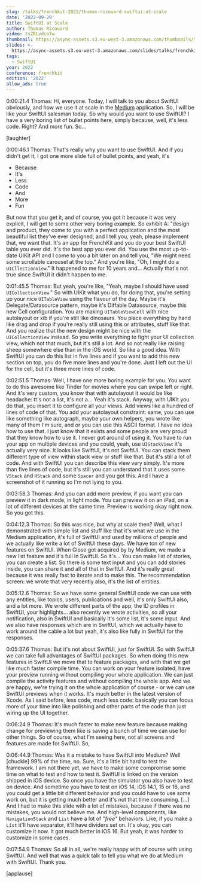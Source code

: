 ```yaml
---
slug: /talks/frenchkit-2022/thomas-ricouard-swiftui-at-scale
date: '2022-09-29'
title: SwiftUI at Scale
author: Thomas Ricouard
video: tsZBLvdcoTw
thumbnail: https://async-assets.s3.eu-west-3.amazonaws.com/thumbnails/tsZBLvdcoTw.jpg
slides: >-
  https://async-assets.s3.eu-west-3.amazonaws.com/slides/talks/frenchkit-2022/thomas-ricouard-swiftui-at-scale/slides.pdf
tags:
  - SwiftUI
year: 2022
conference: frenchkit
edition: '2022'
allow_ads: true
---
```


0:00:21.4 Thomas: Hi, everyone. Today, I will talk to you about SwiftUI obviously, and how we use it at scale in the [Medium](https://medium.com) application. So, I will be like your SwiftUI salesman today. So why would you want to use SwiftUI? I have a very boring list of bullet points here, simply because, well, it's less code. Right? And more fun. So...

[laughter]

0:00:46.1 Thomas: That's really why you want to use SwiftUI. And if you didn't get it, I got one more slide full of bullet points, and yeah, it's

- Because
- It's
- Less
- Code
- And
- More
- Fun

But now that you get it, and of course, you got it because it was very explicit, I will get to some other very boring example. So exhibit A: "design and product, they come to you with a perfect application and the most beautiful list they've ever designed, and I tell you, yeah, please implement that, we want that. It's an app for FrenchKit and you do your best SwiftUI table you ever did. It's the best app you ever did. You use the most up-to-date UIKit API and I come to you a bit later on and tell you, "We might need some scrollable carousel at the top." And you're like, "Oh, I might do a `UICllectionView`." It happened to me for 10 years and... Actually that's not true since SwiftUI it didn't happen to me.

0:01:45.5 Thomas: But yeah, you're like, "Yeah, maybe I should have used `UICollectionView`." So with UIKit what you do, for doing that, you're setting up your nice `UITableView` using the flavour of the day. Maybe it's Delegate/Datasource pattern, maybe it's Diffable Datasource, maybe this new Cell configuration. You are making `UITableViewCell` with nice autolayout or xib if you're still like dinosaurs. You place everything by hand like drag and drop if you're really still using this or attributes, stuff like that. And you realize that the new design might be nice with the `UICollectionView` instead. So you write everything to fight your UI collection view, which not that much, but it's still a lot. And so not really like raising sheep somewhere else than in the iOS world. So like a good idea. With SwiftUI you can do this list in five lines and if you want to add this new section on top, you do five more lines and you're done. Just I left out the UI for the cell, but it's three more lines of code.

0:02:51.5 Thomas: Well, I have one more boring example for you. You want to do this awesome like Tinder for movies where you can swipe left or right. And it's very custom, you know that with autolayout it would be like headache: tt's not a list, it's not a... Yeah it's stack. Anyway, with UIKit you do that, you insert it to configure all your views. Add views like a hundred of lines of code of that. You add your autolayout constraint: same, you can use like something like autograph, maybe your own helpers, you wrote like many of them I'm sure, and or you can use this ASCII format. I have no idea how to use that. I just know that it exists and some people are very proud that they know how to use it. I never got around of using it. You have to run your app on multiple devices and you could, yeah, use `UIStackView`: it's actually very nice. It looks like SwiftUI, it's not SwiftUI. You can stack them different type of view within stack view or stuff like that. But it's still a lot of code. And with SwiftUI you can describe this view very simply. It's more than five lines of code, but it's still you can understand that it uses some `VStack` and `HStack` and some `Spacer` and you got this. And I have a screenshot of it running so I'm not lying to you.

0:03:58.3 Thomas: And you can add more preview, if you want you can preview it in dark mode, in light mode. You can preview it on an iPad, on a lot of different devices at the same time. Preview is working okay right now. So you got this.

0:04:12.3 Thomas: So this was nice, but why at scale then? Well, what I demonstrated with simple list and stuff like that it's what we use in the Medium application, it's full of SwiftUI and used by millions of people and we actually like write a lot of SwiftUI these days. We have ton of new features on SwiftUI. When Glose got acquired by by Medium, we made a new list feature and it's full in SwiftUI. So it's... You can make list of stories, you can create a list. So there is some text input and you can add stories inside, you can share it and all of that in SwiftUI. And it's really great because it was really fast to iterate and to make this. The recommendation screen: we wrote that very recently also, it's the list of entities.

0:05:12.6 Thomas: So we have some general SwiftUI code we can use with any entities, like topics, users, publications and well, it's only SwiftUI also, and a lot more. We wrote different parts of the app, the ID profiles in SwiftUI, your highlights... also recently we wrote activities, so all your notification, also in SwiftUI and basically it's some list, it's some input. And we also have responses which are in SwiftUI, which we actually have to work around the cable a lot but yeah, it's also like fully in SwiftUI for the responses.

0:05:37.6 Thomas: But it's not about SwiftUI, just for SwiftUI. So with SwiftUI we can take full advantages of SwiftUI packages. So when doing this new features in SwiftUI we move that to feature packages, and with that we get like much faster compile time. You can work on your feature isolated, have your preview running without compiling your whole application. We can just compile the activity features and without compiling the whole app. And we are happy, we're trying it on the whole application of course - or we can use SwiftUI previews when it works. It's much better in the latest version of Xcode. As I said before, less code, much less code: basically you can focus more of your time into like polishing and other parts of the code than just wiring up the UI together.

0:06:24.9 Thomas: It's much faster to make new feature because making change for previewing them like is saving a bunch of time we can use for other things. So of course, what I'm seeing here, not all screens and features are made for SwiftUI. So,

0:06:44.9 Thomas: Was it a mistake to have SwiftUI into Medium? Well [chuckle] 99% of the time, no. Sure, it's a little bit hard to test the framework. I am not there yet, we have to make some compromise some time on what to test and how to test it. SwiftUI is linked on the version shipped in iOS device. So once you have the simulator you also have to test on device. And sometime you have to test on iOS 14, iOS 14.1, 15 or 16, and you could get a little bit different behavior and you could have to use some work on, but it is getting much better and it's not that time consuming. [...] And I had to make this slide with a lot of mistakes, because if there was no mistakes, you would not believe me. And high-level components, like `NavigationStack` and `List` have a lot of _"free"_ behaviors. Like, if you make a `List` it'll have separator, it'll have dividers set on. It's okay, you can customize it now. It got much better in iOS 16. But yeah, it was harder to customize in some cases.

0:07:54.9 Thomas: So all in all, we're really happy with of course with using SwiftUI. And well that was a quick talk to tell you what we do at Medium with SwiftUI. Thank you.

[applause]
